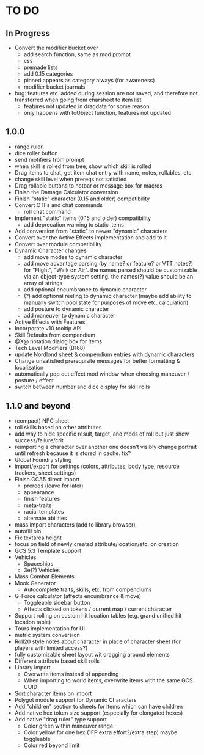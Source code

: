 # TO DO

## In Progress

-   Convert the modifier bucket over
    -   add search function, same as mod prompt
    -   css
    -   premade lists
    -   add 0.15 categories
    -   pinned appears as category always (for awareness)
    -   modifier bucket journals
-   bug: features etc. added during session are not saved, and therefore not transferred when going from charsheet to item list
    -   features not updated in dragdata for some reason
    -   only happens with toObject function, features not updated

## 1.0.0

-   range ruler
-   dice roller button
-   send mofifiers from prompt
-   when skill is rolled from tree, show which skill is rolled
-   Drag items to chat, get item chat entry with name, notes, rollables, etc.
-   change skill level when prereqs not satisfied
-   Drag rollable buttons to hotbar or message box for macros
-   Finish the Damage Calculator conversion
-   Finish "static" character (0.15 and older) compatibility
-   Convert OTFs and chat commands
    -   roll chat command
-   Implement "static" items (0.15 and older) compatibility
    -   add deprecation warning to static items
-   Add conversion from "static" to newer "dynamic" characters
-   Convert over the Active Effects implementation and add to it
-   Convert over module compatibility
-   Dynamic Character changes
    -   add move modes to dynamic character
    -   add move advantage parsing (by name? or feature? or VTT notes?) for "Flight", "Walk on Air".
        the names parsed should be customizable via an object-type system setting. the names(?) value should be an array of strings
    -   add optional encumbrance to dynamic character
    -   (?) add optional reeling to dynamic character (maybe add ability to manually switch pool state for purposes of move etc. calculation)
    -   add posture to dynamic character
    -   add maneuver to dynamic character
-   Active Effects with Features
-   Incorporate v10 tooltip API
-   Skill Defaults from compendium
-   @X@ notation dialog box for items
-   Tech Level Modifiers (B168)
-   update Nordlond sheet & compendium entries with dynamic characters
-   Change unsatisfied prerequisite messages for better formatting & localization
-   automatically pop out effect mod window when choosing maneuver / posture / effect
-   switch between number and dice display for skill rolls

## 1.1.0 and beyond

-   (compact) NPC sheet
-   roll skills based on other attributes
-   add way to hide specific result, target, and mods of roll but just show success/failure/crit
-   reimporting a character over another one doesn't visibly change portrait until refresh because it is stored in cache. fix?
-   Global Foundry styling
-   import/export for settings (colors, attributes, body type, resource trackers, sheet settings)
-   Finish GCA5 direct import
    -   prereqs (leave for later)
    -   appearance
    -   finish features
    -   meta-traits
    -   racial templates
    -   alternate abilities
-   mass import characters (add to library browser)
-   autofill bio
-   Fix textarea height
-   focus on field of newly created attribute/location/etc. on creation
-   GCS 5.3 Template support
-   Vehicles
    -   Spaceships
    -   3e(?) Vehicles
-   Mass Combat Elements
-   Mook Generator
    -   Autocomplete traits, skills, etc. from compendiums
-   G-Force calculator (affects encumbrance & move)
    -   Toggleable sidebar button
    -   Affects clicked on tokens / current map / current character
-   Support rolling on custom hit location tables (e.g. grand unified hit location table)
-   Tours implementation for UI
-   metric system conversion
-   Roll20 style notes about character in place of character sheet (for players with limited access?)
-   fully customizable sheet layout wit dragging around elements
-   Different attribute based skill rolls
-   Library Import
    -   Overwrite items instead of appending
    -   When importing to world items, overwrite items with the same GCS UUID
-   Sort character items on import
-   Polygot module support for Dynamic Characters
-   Add "children" section to sheets for items which can have children
-   Add native hex token size support (especially for elongated hexes)
-   Add native "drag ruler" type support
    -   Color green within maneuver range
    -   Color yellow for one hex (1FP extra effort?/extra step) maybe toggleable
    -   Color red beyond limit
